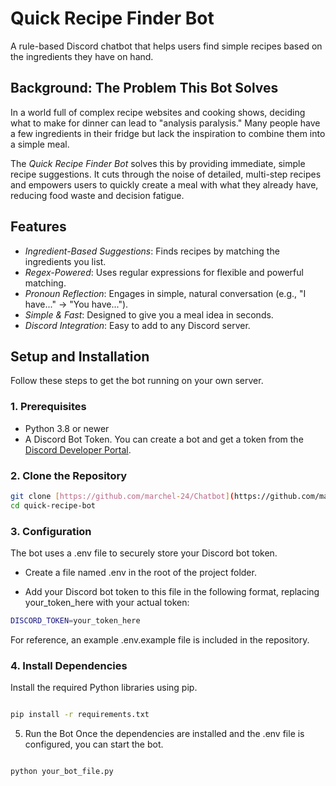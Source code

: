 # Quick Recipe Finder Bot

A rule-based Discord chatbot that helps users find simple recipes based on the ingredients they have on hand.

## Background: The Problem This Bot Solves

In a world full of complex recipe websites and cooking shows, deciding what to make for dinner can lead to "analysis paralysis." Many people have a few ingredients in their fridge but lack the inspiration to combine them into a simple meal.

The *Quick Recipe Finder Bot* solves this by providing immediate, simple recipe suggestions. It cuts through the noise of detailed, multi-step recipes and empowers users to quickly create a meal with what they already have, reducing food waste and decision fatigue.

## Features

-   *Ingredient-Based Suggestions*: Finds recipes by matching the ingredients you list.
-   *Regex-Powered*: Uses regular expressions for flexible and powerful matching.
-   *Pronoun Reflection*: Engages in simple, natural conversation (e.g., "I have..." -> "You have...").
-   *Simple & Fast*: Designed to give you a meal idea in seconds.
-   *Discord Integration*: Easy to add to any Discord server.

## Setup and Installation

Follow these steps to get the bot running on your own server.

### 1. Prerequisites

-   Python 3.8 or newer
-   A Discord Bot Token. You can create a bot and get a token from the [Discord Developer Portal](https://discord.com/developers/applications).

### 2. Clone the Repository

```bash
git clone [https://github.com/marchel-24/Chatbot](https://github.com/marchel-24/Chatbot)
cd quick-recipe-bot
```

### 3. Configuration
The bot uses a .env file to securely store your Discord bot token.

- Create a file named .env in the root of the project folder.

- Add your Discord bot token to this file in the following format, replacing your_token_here with your actual token:

```bash
DISCORD_TOKEN=your_token_here
```
For reference, an example .env.example file is included in the repository.

### 4. Install Dependencies
Install the required Python libraries using pip.

```Bash

pip install -r requirements.txt

```
5. Run the Bot
Once the dependencies are installed and the .env file is configured, you can start the bot.
```Bash

python your_bot_file.py
```